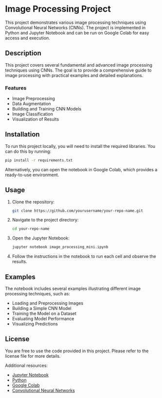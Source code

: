 # Image Processing Project

This project demonstrates various image processing techniques using Convolutional Neural Networks (CNNs). The project is implemented in Python and Jupyter Notebook and can be run on Google Colab for easy access and execution.

## Description

This project covers several fundamental and advanced image processing techniques using CNNs. The goal is to provide a comprehensive guide to image processing with practical examples and detailed explanations.

### Features
- Image Preprocessing
- Data Augmentation
- Building and Training CNN Models
- Image Classification
- Visualization of Results

## Installation

To run this project locally, you will need to install the required libraries. You can do this by running:

```bash
pip install -r requirements.txt
```

Alternatively, you can open the notebook in Google Colab, which provides a ready-to-use environment.

## Usage

1. Clone the repository:
    ```bash
    git clone https://github.com/yourusername/your-repo-name.git
    ```
2. Navigate to the project directory:
    ```bash
    cd your-repo-name
    ```
3. Open the Jupyter Notebook:
    ```bash
    jupyter notebook image_processing_mini.ipynb
    ```
4. Follow the instructions in the notebook to run each cell and observe the results.

## Examples

The notebook includes several examples illustrating different image processing techniques, such as:
- Loading and Preprocessing Images
- Building a Simple CNN Model
- Training the Model on a Dataset
- Evaluating Model Performance
- Visualizing Predictions

## License

You are free to use the code provided in this project. Please refer to the license file for more details.

Additional resources:
- [Jupyter Notebook](https://jupyter.org/)
- [Python](https://www.python.org/)
- [Google Colab](https://colab.research.google.com/)
- [Convolutional Neural Networks](https://www.tensorflow.org/tutorials/images/cnn)


